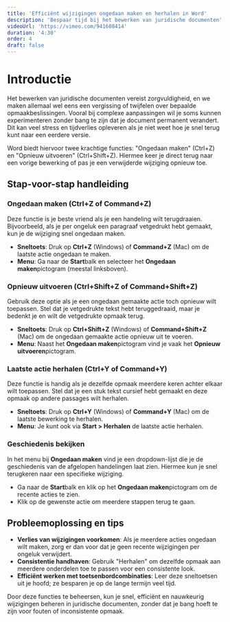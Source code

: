 ```yaml
---
title: 'Efficiënt wijzigingen ongedaan maken en herhalen in Word'
description: 'Bespaar tijd bij het bewerken van juridische documenten'
videoUrl: 'https://vimeo.com/941608414'
duration: '4:30'
order: 4
draft: false
---
```


# Introductie

Het bewerken van juridische documenten vereist zorgvuldigheid, en we maken allemaal wel eens een vergissing of twijfelen over bepaalde opmaakbeslissingen. Vooral bij complexe aanpassingen wil je soms kunnen experimenteren zonder bang te zijn dat je document permanent verandert. Dit kan veel stress en tijdverlies opleveren als je niet weet hoe je snel terug kunt naar een eerdere versie.

Word biedt hiervoor twee krachtige functies: "Ongedaan maken" (Ctrl+Z) en "Opnieuw uitvoeren" (Ctrl+Shift+Z). Hiermee keer je direct terug naar een vorige bewerking of pas je een verwijderde wijziging opnieuw toe.

## Stap-voor-stap handleiding

### Ongedaan maken (Ctrl+Z of Command+Z)
Deze functie is je beste vriend als je een handeling wilt terugdraaien. Bijvoorbeeld, als je per ongeluk een paragraaf vetgedrukt hebt gemaakt, kun je de wijziging snel ongedaan maken.

- **Sneltoets**: Druk op **Ctrl+Z** (Windows) of **Command+Z** (Mac) om de laatste actie ongedaan te maken.
- **Menu**: Ga naar de **Start**balk en selecteer het **Ongedaan maken**pictogram (meestal linksboven).

### Opnieuw uitvoeren (Ctrl+Shift+Z of Command+Shift+Z)
Gebruik deze optie als je een ongedaan gemaakte actie toch opnieuw wilt toepassen. Stel dat je vetgedrukte tekst hebt teruggedraaid, maar je bedenkt je en wilt de vetgedrukte opmaak terug.

- **Sneltoets**: Druk op **Ctrl+Shift+Z** (Windows) of **Command+Shift+Z** (Mac) om de ongedaan gemaakte actie opnieuw uit te voeren.
- **Menu**: Naast het **Ongedaan maken**pictogram vind je vaak het **Opnieuw uitvoeren**pictogram.

### Laatste actie herhalen (Ctrl+Y of Command+Y)
Deze functie is handig als je dezelfde opmaak meerdere keren achter elkaar wilt toepassen. Stel dat je een stuk tekst cursief hebt gemaakt en deze opmaak op andere passages wilt herhalen.

- **Sneltoets**: Druk op **Ctrl+Y** (Windows) of **Command+Y** (Mac) om de laatste bewerking te herhalen.
- **Menu**: Je kunt ook via **Start > Herhalen** de laatste actie herhalen.

### Geschiedenis bekijken
In het menu bij **Ongedaan maken** vind je een dropdown-lijst die je de geschiedenis van de afgelopen handelingen laat zien. Hiermee kun je snel terugkeren naar een specifieke wijziging.

- Ga naar de **Start**balk en klik op het **Ongedaan maken**pictogram om de recente acties te zien. 
- Klik op de gewenste actie om meerdere stappen terug te gaan.

## Probleemoplossing en tips

- **Verlies van wijzigingen voorkomen**: Als je meerdere acties ongedaan wilt maken, zorg er dan voor dat je geen recente wijzigingen per ongeluk verwijdert.
- **Consistentie handhaven**: Gebruik "Herhalen" om dezelfde opmaak aan meerdere onderdelen toe te passen voor een consistente look.
- **Efficiënt werken met toetsenbordcombinaties**: Leer deze sneltoetsen uit je hoofd; ze besparen je op de lange termijn veel tijd.

Door deze functies te beheersen, kun je snel, efficiënt en nauwkeurig wijzigingen beheren in juridische documenten, zonder dat je bang hoeft te zijn voor fouten of inconsistente opmaak.